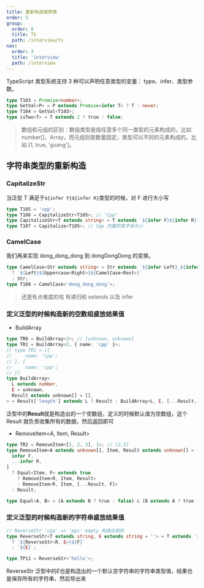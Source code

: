 ```yaml
---
title: 重新构造做转换
order: 5
group:
  order: 0
  title: TS
  path: /interview/ts
nav:
  order: 3
  title: 'interview'
  path: /interview
---
```


TypeScript 类型系统支持 3 种可以声明任意类型的变量： type、infer、类型参数。

```ts
type T103 = Promise<number>;
type GetVal<P> = P extends Promise<infer T> ? T : never;
type T104 = GetVal<T103>;
type isTwo<T> = T extends 2 ? true : false;
```

> 数组和元组的区别：数组类型是指任意多个同一类型的元素构成的，比如 number[]、Array<number>，而元组则是数量固定，类型可以不同的元素构成的，比如 [1, true, 'guang']。

## 字符串类型的重新构造

### CapitalizeStr

当泛型 T 满足于`${infer F}${infer R}`类型的时候，对 F 进行大小写

```ts
type T105 = 'cpp';
type T106 = CapitalizeStr<T105>; // 'Cpp'
type CapitalizeStr<T extends string> = T extends `${infer F}${infer R}` ? `${Uppercase<F>}${R}` : T;
type T107 = Capitalize<T105>; // Cpp 内置的首字母大小
```

### CamelCase

我们再来实现 dong_dong_dong 到 dongDongDong 的变换。

```ts
type CamelCase<Str extends string> = Str extends `${infer Left}_${infer Right}${infer Rest}`
  ? `${Left}${Uppercase<Right>}${CamelCase<Rest>}`
  : Str;
type T108 = CamelCase<'dong_dong_dong'>;
```

> 还是有点难度的哈 有递归和 extends 以及 infer

### 定义泛型的时候构造新的空数组盛放结果值

- BuildArray

```ts
type TR0 = BuildArray<2>; // [unknown, unknown]
type TR1 = BuildArray<2, { name: 'cpp' }>;
// type TR1 = [{
//     name: 'cpp';
// }, {
//     name: 'cpp';
// }]
type BuildArray<
  L extends number,
  E = unknown,
  Result extends unknown[] = [],
> = Result['length'] extends L ? Result : BuildArray<L, E, [...Result, E]>;
```

泛型中的**Result**就是构造出的一个空数组，定义的时候默认值为空数组，这个 Result 就负责收集所有的数据，然后返回即可

- RemoveItem<A, Item, Result>

```ts
type TR2 = RemoveItem<[1, 2, 3], 1>; // [2,3]
type RemoveItem<A extends unknown[], Item, Result extends unknown[] = []> = A extends [
  infer F,
  ...infer R,
]
  ? Equal<Item, F> extends true
    ? RemoveItem<R, Item, Result>
    : RemoveItem<R, Item, [...Result, F]>
  : Result;

type Equal<A, B> = (A extends B ? true : false) & (B extends A ? true : false);
```

### 定义泛型的时候构造新的字符串盛放结果值

```ts
// ReverseStr 'cpp' => 'ppc' empty 构造出来的
type ReverseStr<T extends string, E extends string = ''> = T extends `${infer F}${infer R}`
  ? `${ReverseStr<R, E>}${F}`
  : `${E}`;

type TP11 = ReverseStr<'hello'>;
```

ReverseStr 泛型中的*E*也是构造出的一个默认空字符串的字符串类型值，结果也是保存所有的字符串，然后导出来

